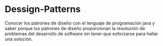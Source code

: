 # Dessign-Patterns
Conocer los patrones de diseño con el lenguaje de programación java y saber porque los patrones de diseño proporcionan la resolución de problemas del desarrollo de software sin tener que esforzarse para hallar una solución.
